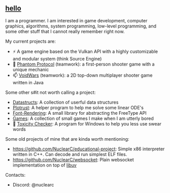 
## [hello](https://nuclearc.github.io/)

I am a programmer. I am interested in game development, computer graphics, algorithms, system programming, low-level programming, and some other stuff that I cannot really remember right now.

My current projects are:
- ⚡ A game engine based on the Vulkan API with a highly customizable and modular system (think Source Engine)
- 🔭 [Phantom Protocol](https://github.com/NuclearC/cs218-final) (teamwork): a first-person shooter game with a unique mechanic
- 📫 [VoidWars](https://github.com/NuclearC/cs120-final) (teamwork): a 2D top-down multiplayer shooter game written in Java

Some other s#it not worth calling a project:
- [Datastructs](https://github.com/NuclearC/datastructs): A collection of userful data structures
- [Plotrust](https://github.com/NuclearC/plotrust): A helper program to help me solve some linear ODE's
- [Font-Rendering](https://github.com/NuclearC/font-rendering): A small library for abstracting the FreeType API
- [Games](https://github.com/NuclearC/games): A collection of small games I make when I am utterly bored
-  🤔 [Toxicity Checker](https://github.com/NuclearC/toxicity-checker): A program for Windows to help you less use swear words

Some old projects of mine that are kinda worth mentioning:
- https://github.com/NuclearC/educational-project: Simple x86 interpreter written in C++. Can decode and run simplest ELF files.
- https://github.com/NuclearC/websocket: Plain websocket implementation on top of [libuv](https://libuv.org/)

Contacts:
- Discord: @nuclearc
